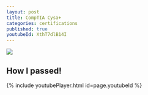 ```yaml
---
layout: post
title: CompTIA Cysa+
categories: certifications
published: true
youtubeId: XthT7dlB14I
---
```


![]({{site.baseurl}}/images/cysa.png)

## How I passed!

{% include youtubePlayer.html id=page.youtubeId %}
